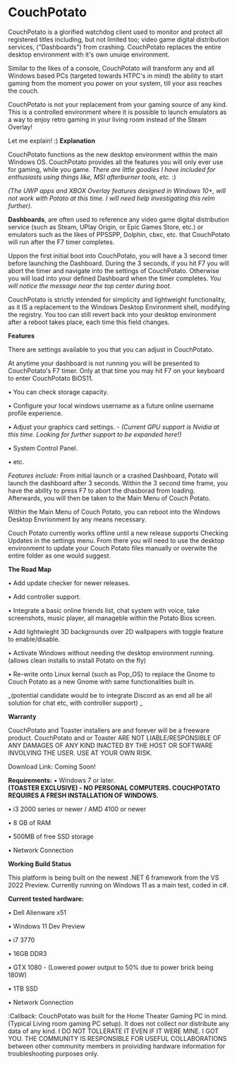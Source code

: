 # CouchPotato
CouchPotato is a glorified watchdog client used to monitor and protect all registered titles including, but not limited too; video game digital distribution services, ("Dashboards") from crashing. CouchPotato replaces the entire desktop environment with it's own unuiqe environment. 

Similar to the likes of a console, CouchPotato will transform any and all Windows based PCs (targeted towards HTPC's in mind) the ability to start gaming from the moment you power on your system, till your ass reaches the couch.  

CouchPotato is not your replacement from your gaming source of any kind.  This is a controlled environment where it is possible to launch emulators as a way to enjoy retro gaming in your living room instead of the Steam Overlay!

Let me explain! :)
**Explanation** 

CouchPotato functions as the new desktop environment within the main Windows OS. 
CouchPotato provides all the features you will only ever use for gaming, while you game. 
_There are little goodies I have included for enthusiasts using things like, MSI afterburner tools, etc._ :)

_(The UWP apps and XBOX Overlay features designed in Windows 10+, will not work with Potato at this time.  I will need help investigating this relm further)_.

**Dashboards**, 
are often used to reference any video game digital distribution service (such as Steam, UPlay Origin, or Epic Games Store, etc.) or emulators such as the likes of PPSSPP, Dolphin, cbxc, etc. that CouchPotato will run after the F7 timer completes.

Uppon the first initial boot into CouchPotato, you will have a 3 second timer before launching the Dashboard. During the 3 seconds, if you hit F7 you will abort the timer and navigate into the settings of CouchPotato. Otherwise you will load into your defined Dashboard when the timer completes.  _You will notice the message near the top center during boot._

CouchPotato is strictly intended for simplicity and lightweight functionality, as it IS a replacement to the Windows Desktop Environment shell, modifying the registry. You too can still revert back into your desktop environment after a reboot takes place, each time this field changes. 


**Features**

There are settings available to you that you can adjust in CouchPotato.

At anytime your dashboard is not running you will be presented to CouchPotato's F7 timer. Only at that time you may hit F7 on your keyboard to enter CouchPotato BiOS11. 

• You can check storage capacity.

• Configure your local windows username as a future online username profile experience.  

• Adjust your graphics card settings. - _(Current GPU support is Nvidia at this time. Looking for further support to be expanded here!)_

• System Control Panel.

• etc.


_Features include:_ 
From initial launch or a crashed Dashboard, Potato will launch the dashboard after 3 seconds. Within the 3 second time frame, you have the ability to press F7 to abort the dhasborad from loading.  Afterwards, you will then be taken to the Main Menu of Couch Potato. 

Within the Main Menu of Couch Potato, you can reboot into the Windows Desktop Envrionment by any means necessary. 

Couch Potato currently works offline until a new release supports Checking Updates in the settings menu. From there you will need to use the desktop environment to update your Couch Potato files manually or overwite the entire folder as one would suggest.


**The Road Map**

• Add update checker for newer releases.

• Add controller support.

• Integrate a basic online friends list, chat system with voice, take screenshots, music player, all manageble within the Potato Bios screen.

• Add lightwieght 3D backgrounds over 2D wallpapers with toggle feature to enable/disable.

• Activate Windows without needing the desktop environment running. (allows clean installs to install Potato on the fly)

• Re-write onto Linux kernal (such as Pop_OS) to replace the Gnome to Couch Potato as a new Gnome with same functionalities built in.

_(potential candidate would be to integrate Discord as an end all be all solution for chat etc, with controller support) _


**Warranty**

CouchPotato and Toaster installers are and forever will be a freeware product. CouchPotato and or Toaster ARE NOT LIABLE/RESPONSIBLE OF ANY DAMAGES OF ANY KIND INACTED BY THE HOST OR SOFTWARE INVOLVING THE USER. USE AT YOUR OWN RISK.

Download Link: Coming Soon!


**Requirements:**
• Windows 7 or later.  
**(TOASTER EXCLUSIVE) -  NO  PERSONAL  COMPUTERS.  COUCHPOTATO  REQUIRES  A  FRESH  INSTALLATION  OF  WINDOWS.**

• i3 2000 series or newer / AMD 4100 or newer

• 8 GB of RAM

• 500MB of free SSD storage

• Network Connection



**Working Build Status**

This platform is being built on the newest .NET 6 framework from the VS 2022 Preview. Currently running on Windows 11 as a main test, coded in c#.

**Current tested hardware:**

• Dell Alienware x51

• Windows 11 Dev Preview

• i7 3770

• 16GB DDR3

• GTX 1080 - (Lowered power output to 50% due to power brick being 180W)

• 1TB SSD

• Network Connection


:Callback:
CouchPotato was built for the Home Theater Gaming PC in mind. (Typical Living room gaming PC setup). It does not collect nor distribute any data of any kind. I DO NOT TOLLERATE IT EVEN IF IT WERE MINE. I GOT YOU.  THE  COMMUNITY  IS  RESPONSIBLE  FOR  USEFUL  COLLABORATIONS  between other community members in proividing hardware information for troubleshooting purposes only.

